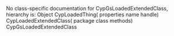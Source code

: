 No class-specific documentation for CypGsLoadedExtendedClass, hierarchy is: 
Object
  CypLoadedThing( properties name handle)
    CypLoadedExtendedClass( package class methods)
      CypGsLoadedExtendedClass
